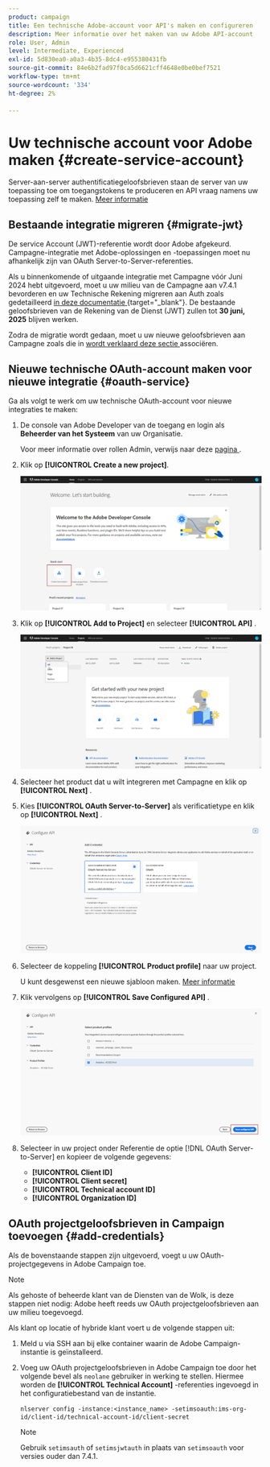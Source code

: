 ```yaml
---
product: campaign
title: Een technische Adobe-account voor API's maken en configureren
description: Meer informatie over het maken van uw Adobe API-account
role: User, Admin
level: Intermediate, Experienced
exl-id: 5d830ea0-a0a3-4b35-8dc4-e955380431fb
source-git-commit: 84e6b2fad97f0ca5d6621cff4648e0be0bef7521
workflow-type: tm+mt
source-wordcount: '334'
ht-degree: 2%

---
```


# Uw technische account voor Adobe maken {#create-service-account}

Server-aan-server authentificatiegeloofsbrieven staan de server van uw toepassing toe om toegangstokens te produceren en API vraag namens uw toepassing zelf te maken. [Meer informatie](https://developer.adobe.com/developer-console/docs/guides/authentication/ServerToServerAuthentication/)

## Bestaande integratie migreren {#migrate-jwt}

De service Account (JWT)-referentie wordt door Adobe afgekeurd. Campagne-integratie met Adobe-oplossingen en -toepassingen moet nu afhankelijk zijn van OAuth Server-to-Server-referenties.

Als u binnenkomende of uitgaande integratie met Campagne vóór Juni 2024 hebt uitgevoerd, moet u uw milieu van de Campagne aan v7.4.1 bevorderen en uw Technische Rekening migreren aan Auth zoals gedetailleerd [ in deze documentatie ](https://developer.adobe.com/developer-console/docs/guides/authentication/ServerToServerAuthentication/migration){target="_blank"}. De bestaande geloofsbrieven van de Rekening van de Dienst (JWT) zullen tot **30 juni, 2025** blijven werken.

Zodra de migratie wordt gedaan, moet u uw nieuwe geloofsbrieven aan Campagne zoals die in [ wordt verklaard deze sectie ](#add-credentials) associëren.

## Nieuwe technische OAuth-account maken voor nieuwe integratie {#oauth-service}

Ga als volgt te werk om uw technische OAuth-account voor nieuwe integraties te maken:

1. De console van Adobe Developer van de toegang en login als **Beheerder van het Systeem** van uw Organisatie.

   Voor meer informatie over rollen Admin, verwijs naar deze [ pagina ](https://helpx.adobe.com/enterprise/using/admin-roles.html).

1. Klik op **[!UICONTROL Create a new project]**.

   ![](assets/api-account-1.png)

1. Klik op **[!UICONTROL Add to Project]** en selecteer **[!UICONTROL API]** .

   ![](assets/api-account-2.png)

1. Selecteer het product dat u wilt integreren met Campagne en klik op **[!UICONTROL Next]** .

1. Kies **[!UICONTROL OAuth Server-to-Server]** als verificatietype en klik op **[!UICONTROL Next]** .

   ![](assets/api-account-3.png)

1. Selecteer de koppeling **[!UICONTROL Product profile]** naar uw project.

   U kunt desgewenst een nieuwe sjabloon maken. [Meer informatie](https://helpx.adobe.com/enterprise/using/manage-product-profiles.html)

1. Klik vervolgens op **[!UICONTROL Save Configured API]** .

   ![](assets/api-account-4.png)

1. Selecteer in uw project onder Referentie de optie [!DNL OAuth Server-to-Server] en kopieer de volgende gegevens:

   * **[!UICONTROL Client ID]**
   * **[!UICONTROL Client secret]**
   * **[!UICONTROL Technical account ID]**
   * **[!UICONTROL Organization ID]**

## OAuth projectgeloofsbrieven in Campaign toevoegen {#add-credentials}

Als de bovenstaande stappen zijn uitgevoerd, voegt u uw OAuth-projectgegevens in Adobe Campaign toe.

>[!NOTE]
>
>Als gehoste of beheerde klant van de Diensten van de Wolk, is deze stappen niet nodig: Adobe heeft reeds uw OAuth projectgeloofsbrieven aan uw milieu toegevoegd.
>

Als klant op locatie of hybride klant voert u de volgende stappen uit:

1. Meld u via SSH aan bij elke container waarin de Adobe Campaign-instantie is geïnstalleerd.

1. Voeg uw OAuth projectgeloofsbrieven in Adobe Campaign toe door het volgende bevel als `neolane` gebruiker in werking te stellen. Hiermee worden de **[!UICONTROL Technical Account]** -referenties ingevoegd in het configuratiebestand van de instantie.

   ```
   nlserver config -instance:<instance_name> -setimsoauth:ims-org-id/client-id/technical-account-id/client-secret
   ```

   >[!NOTE]
   >
   > Gebruik `setimsauth` of `setimsjwtauth` in plaats van `setimsoauth` voor versies ouder dan 7.4.1.


